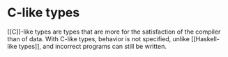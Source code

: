 # C-like types

[[C]]-like types are types that are more for the satisfaction of the compiler than of data. With C-like types, behavior is not specified, unlike [[Haskell-like types]], and incorrect programs can still be written.
